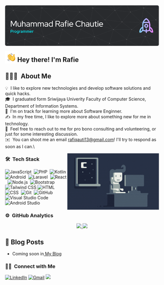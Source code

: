 ![Muhammad Rafie Chautie Banner](https://github.com/rafiechautie/rafiechautie/blob/main/assets/github-header-image.png)

<img alt="Night Coding" src="./assets/Hand%20Wave.gif" width='40' align="left"/><h2>Hey there! I'm Rafie</h2>

<!-- ## 👋 &nbsp;Hey there! I'm Aditya -->

## 👨🏻‍💻 &nbsp;About Me

💡 &nbsp;I like to explore new technologies and develop software solutions and quick hacks.\
🎓 &nbsp;I graduated form Sriwijaya Univerity Faculty of Computer Science, Department of Information Systems.\
🌱 &nbsp;I'm on track for learning more about Software Enginner.\
✍️ &nbsp;In my free time, I like to explore more about something new for me in technology.\
💬 &nbsp;Feel free to reach out to me for pro bono consulting and volunteering, or just for some interesting discussion.\
✉️ &nbsp;You can shoot me an email rafiqauti13@gmail.com! I'll try to respond as soon as I can.\

<img alt="Night Coding" src="https://raw.githubusercontent.com/AVS1508/AVS1508/master/assets/Night-Coding.gif" align="right"/>

### 🛠 &nbsp;Tech Stack

![JavaScript](https://img.shields.io/badge/JavaScript-323330?style=for-the-badge&logo=javascript&logoColor=F7DF1E)&nbsp;
![PHP](https://img.shields.io/badge/PHP-777BB4?style=for-the-badge&logo=php&logoColor=white)&nbsp;
![Kotlin](https://img.shields.io/badge/Kotlin-0095D5?&style=for-the-badge&logo=kotlin&logoColor=white)&nbsp;
![Android](	https://img.shields.io/badge/Android-3DDC84?style=for-the-badge&logo=android&logoColor=white)&nbsp;
![Laravel](https://img.shields.io/badge/Laravel-FF2D20?style=for-the-badge&logo=laravel&logoColor=white)&nbsp;
![React](https://img.shields.io/badge/React-20232A?style=for-the-badge&logo=react&logoColor=61DAFB)&nbsp;
![Node.js](https://img.shields.io/badge/Node.js-339933?style=for-the-badge&logo=nodedotjs&logoColor=white)&nbsp;
![Bootstrap](https://img.shields.io/badge/Bootstrap-563D7C?style=for-the-badge&logo=bootstrap&logoColor=white)
![Tailwind CSS](https://img.shields.io/badge/Tailwind_CSS-38B2AC?style=for-the-badge&logo=tailwind-css&logoColor=white)
![HTML](https://img.shields.io/badge/HTML5-E34F26?style=for-the-badge&logo=html5&logoColor=white)&nbsp;
![CSS](https://img.shields.io/badge/CSS3-1572B6?style=for-the-badge&logo=css3&logoColor=white)&nbsp;
![Git](https://img.shields.io/badge/GIT-E44C30?style=for-the-badge&logo=git&logoColor=white)&nbsp;
![GitHub](https://img.shields.io/badge/GitHub-100000?style=for-the-badge&logo=github&logoColor=white)&nbsp;
![Visual Studio Code](https://img.shields.io/badge/VSCode-0078D4?style=for-the-badge&logo=visual%20studio%20code&logoColor=white)&nbsp;
![Android Studio](https://img.shields.io/badge/Android_Studio-3DDC84?style=for-the-badge&logo=android-studio&logoColor=white)&nbsp;

### ⚙️ &nbsp;GitHub Analytics

<p align="center">
<a href="https://github.com/rafiechautie">
 <img height="180em" src="https://github-readme-stats-eight-theta.vercel.app/api?username=rafiechautie&show_icons=true&theme=algolia&include_all_commits=true&count_private=true"/>
  <img height="180em" src="https://github-readme-stats-eight-theta.vercel.app/api/top-langs/?username=rafiechautie&layout=compact&langs_count=8&theme=algolia"/>
</a>
</p>

## 📕 Blog Posts
- Coming soon in<a href="https://medium.com/@rafiqauti13"> My Blog</a>
### 🤝🏻 &nbsp;Connect with Me
<p>
<a href="www.linkedin.com/in/muhammad-rafie-chautie-2039301a7"><img alt="LinkedIn" src="https://img.shields.io/badge/linkedin%20-%230077B5.svg?&style=flat&logo=linkedin&logoColor=white"/></a>
<a href="mailto:rafiqauti13@gmail.com"><img alt="Gmail" src="https://img.shields.io/badge/Gmail-D14836?style=flat&logo=gmail&logoColor=white" /></a>
<a href="https://www.instagram.com/rafi_qauti/"><img src="https://img.shields.io/badge/-@rafi__qauti_-E4405F?style=flat&logo=Instagram&logoColor=white"/></a>
</p>

